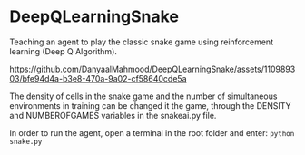 # DeepQLearningSnake
Teaching an agent to play the classic snake game using reinforcement learning (Deep Q Algorithm).


https://github.com/DanyaalMahmood/DeepQLearningSnake/assets/110989303/bfe94d4a-b3e8-470a-9a02-cf58640cde5a

The density of cells in the snake game and the number of simultaneous environments in training can be changed it the game, through the DENSITY and NUMBEROFGAMES variables in the snakeai.py file.

In order to run the agent, open a terminal in the root folder and enter:
`python snake.py`
